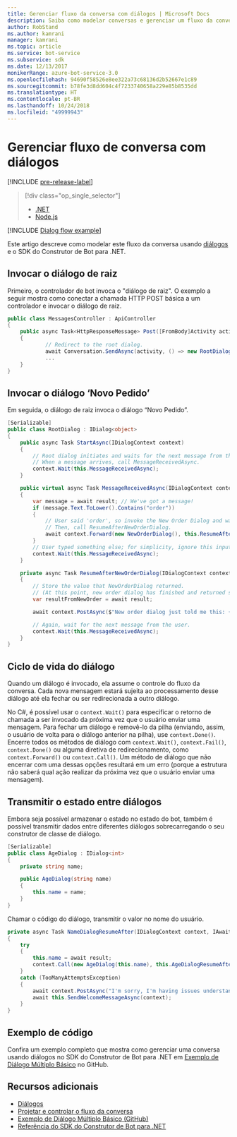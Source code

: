 ```yaml
---
title: Gerenciar fluxo da conversa com diálogos | Microsoft Docs
description: Saiba como modelar conversas e gerenciar um fluxo da conversa usando diálogos e o SDK do Construtor de Bot para .NET.
author: RobStand
ms.author: kamrani
manager: kamrani
ms.topic: article
ms.service: bot-service
ms.subservice: sdk
ms.date: 12/13/2017
monikerRange: azure-bot-service-3.0
ms.openlocfilehash: 94690f58526e8ee322a73c68136d2b52667e1c89
ms.sourcegitcommit: b78fe3d8dd604c4f7233740658a229e85b8535dd
ms.translationtype: HT
ms.contentlocale: pt-BR
ms.lasthandoff: 10/24/2018
ms.locfileid: "49999943"
---
```

# <a name="manage-conversation-flow-with-dialogs"></a>Gerenciar fluxo de conversa com diálogos

[!INCLUDE [pre-release-label](../includes/pre-release-label-v3.md)]

> [!div class="op_single_selector"]
> - [.NET](../dotnet/bot-builder-dotnet-manage-conversation-flow.md)
> - [Node.js](../nodejs/bot-builder-nodejs-dialog-manage-conversation-flow.md)

[!INCLUDE [Dialog flow example](../includes/snippet-dotnet-manage-conversation-flow-intro.md)]

Este artigo descreve como modelar este fluxo da conversa usando [diálogos](bot-builder-dotnet-dialogs.md) e o SDK do Construtor de Bot para .NET. 

## <a name="invoke-the-root-dialog"></a>Invocar o diálogo de raiz

Primeiro, o controlador de bot invoca o "diálogo de raiz". O exemplo a seguir mostra como conectar a chamada HTTP POST básica a um controlador e invocar o diálogo de raiz. 

```cs
public class MessagesController : ApiController
{
    public async Task<HttpResponseMessage> Post([FromBody]Activity activity)
    {
            // Redirect to the root dialog.
            await Conversation.SendAsync(activity, () => new RootDialog()); 
            ...
    }
}
```

## <a name="invoke-the-new-order-dialog"></a>Invocar o diálogo ‘Novo Pedido’

Em seguida, o diálogo de raiz invoca o diálogo “Novo Pedido”. 

```cs
[Serializable]
public class RootDialog : IDialog<object>
{
    public async Task StartAsync(IDialogContext context)
    {
        // Root dialog initiates and waits for the next message from the user. 
        // When a message arrives, call MessageReceivedAsync.
        context.Wait(this.MessageReceivedAsync); 
    }

    public virtual async Task MessageReceivedAsync(IDialogContext context, IAwaitable<IMessageActivity> result)
    {
        var message = await result; // We've got a message!
        if (message.Text.ToLower().Contains("order"))
        {
            // User said 'order', so invoke the New Order Dialog and wait for it to finish.
            // Then, call ResumeAfterNewOrderDialog.
            await context.Forward(new NewOrderDialog(), this.ResumeAfterNewOrderDialog, message, CancellationToken.None);
        }
        // User typed something else; for simplicity, ignore this input and wait for the next message.
        context.Wait(this.MessageReceivedAsync);
    }

    private async Task ResumeAfterNewOrderDialog(IDialogContext context, IAwaitable<string> result)
    {
        // Store the value that NewOrderDialog returned. 
        // (At this point, new order dialog has finished and returned some value to use within the root dialog.)
        var resultFromNewOrder = await result;

        await context.PostAsync($"New order dialog just told me this: {resultFromNewOrder}");

        // Again, wait for the next message from the user.
        context.Wait(this.MessageReceivedAsync);
    }
}
```

## <a id="dialog-lifecycle"></a> Ciclo de vida do diálogo

Quando um diálogo é invocado, ela assume o controle do fluxo da conversa. Cada nova mensagem estará sujeita ao processamento desse diálogo até ela fechar ou ser redirecionada a outro diálogo. 

No C#, é possível usar o `context.Wait()` para especificar o retorno de chamada a ser invocado da próxima vez que o usuário enviar uma mensagem. Para fechar um diálogo e removê-lo da pilha (enviando, assim, o usuário de volta para o diálogo anterior na pilha), use `context.Done()`. Encerre todos os métodos de diálogo com `context.Wait()`, `context.Fail()`, `context.Done()` ou alguma diretiva de redirecionamento, como `context.Forward()` ou `context.Call()`. Um método de diálogo que não encerrar com uma dessas opções resultará em um erro (porque a estrutura não saberá qual ação realizar da próxima vez que o usuário enviar uma mensagem).

## <a name="passing-state-between-dialogs"></a>Transmitir o estado entre diálogos

Embora seja possível armazenar o estado no estado do bot, também é possível transmitir dados entre diferentes diálogos sobrecarregando o seu construtor de classe de diálogo.

```cs
[Serializable]
public class AgeDialog : IDialog<int>
{
    private string name;

    public AgeDialog(string name)
    {
        this.name = name;
    }
}
 ```

Chamar o código do diálogo, transmitir o valor no nome do usuário.

```cs
private async Task NameDialogResumeAfter(IDialogContext context, IAwaitable<string> result)
{
    try
    {
        this.name = await result;
        context.Call(new AgeDialog(this.name), this.AgeDialogResumeAfter);
    }
    catch (TooManyAttemptsException)
    {
        await context.PostAsync("I'm sorry, I'm having issues understanding you. Let's try again.");
        await this.SendWelcomeMessageAsync(context);
    }
}
```

## <a name="sample-code"></a>Exemplo de código 

Confira um exemplo completo que mostra como gerenciar uma conversa usando diálogos no SDK do Construtor de Bot para .NET em <a href="https://github.com/Microsoft/BotBuilder-Samples/tree/master/CSharp/core-BasicMultiDialog" target="_blank">Exemplo de Diálogo Múltiplo Básico</a> no GitHub.

## <a name="additional-resources"></a>Recursos adicionais

- [Diálogos](bot-builder-dotnet-dialogs.md)
- [Projetar e controlar o fluxo da conversa](../bot-service-design-conversation-flow.md)
- <a href="https://github.com/Microsoft/BotBuilder-Samples/tree/master/CSharp/core-BasicMultiDialog" target="_blank">Exemplo de Diálogo Múltiplo Básico (GitHub)</a>
- <a href="/dotnet/api/?view=botbuilder-3.11.0" target="_blank">Referência do SDK do Construtor de Bot para .NET</a>
